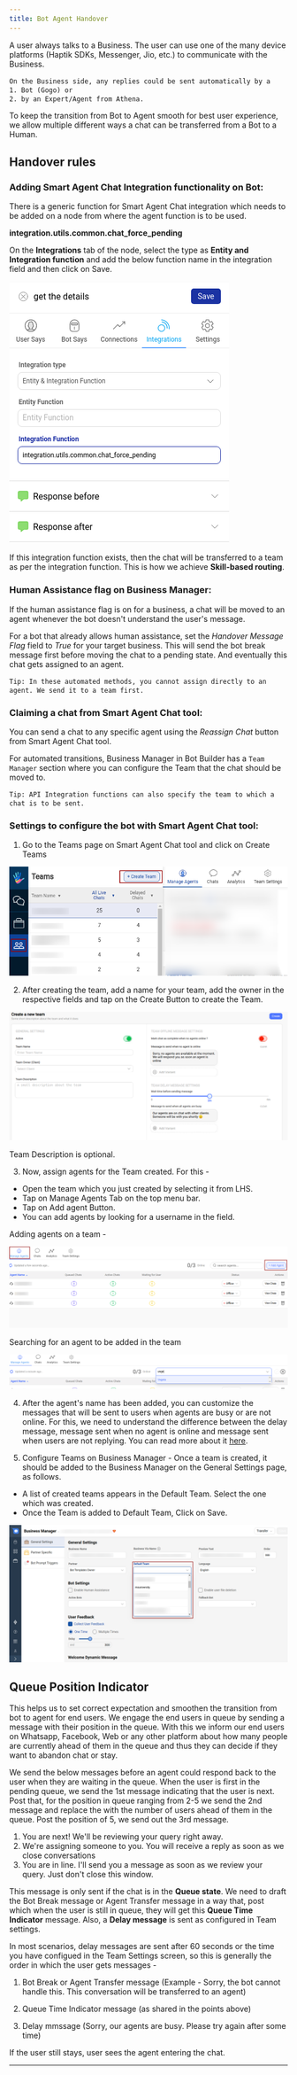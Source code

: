```yaml
---
title: Bot Agent Handover
---
```


A user always talks to a Business. The user can use one of the many device platforms (Haptik SDKs, Messenger, Jio, etc.) to communicate with the Business.

    On the Business side, any replies could be sent automatically by a
    1. Bot (Gogo) or
    2. by an Expert/Agent from Athena.

To keep the transition from Bot to Agent smooth for best user experience, we allow multiple different ways a chat can be transferred from a Bot to a Human.

## Handover rules

### Adding Smart Agent Chat Integration functionality on Bot:

There is a generic function for Smart Agent Chat integration which needs to be added on a node from where the agent function is to be used.

**integration.utils.common.chat_force_pending**

On the **Integrations** tab of the node, select the type as **Entity and Integration function** and add the below function name in the integration field and then click on Save.

![Chat Integration Function](assets/HO1.png)

If this integration function exists, then the chat will be transferred to a team as per the integration function. This is how we achieve **Skill-based routing**.

### Human Assistance flag on Business Manager:

If the human assistance flag is on for a business, a chat will be moved to an agent whenever the bot doesn't understand the user's message.

For a bot that already allows human assistance, set the *Handover Message Flag* field to *True* for your target business. This will send the bot break message first before moving the chat to a pending state. And eventually this chat gets assigned to an agent.

    Tip: In these automated methods, you cannot assign directly to an agent. We send it to a team first.

### Claiming a chat from Smart Agent Chat tool:

You can send a chat to any specific agent using the *Reassign Chat* button from Smart Agent Chat tool.

For automated transitions, Business Manager in Bot Builder has a `Team Manager` section where you can configure the Team that the chat should be moved to.

    Tip: API Integration functions can also specify the team to which a chat is to be sent.

### Settings to configure the bot with Smart Agent Chat tool:

1. Go to the Teams page on Smart Agent Chat tool and click on Create Teams

![Team Creation1](assets/HO2.png)

2. After creating the team, add a name for your team, add the owner in the respective fields and tap on the Create Button to create the Team.

![Team Creation2](assets/HO3.png)

Team Description is optional.

3. Now, assign agents for the Team created. For this -

- Open the team which you just created by selecting it from LHS.
- Tap on Manage Agents Tab on the top menu bar.
- Tap on Add agent Button.
- You can add agents by looking for a username in the field.

Adding agents on a team -

![Team Creation3](assets/HO4.png)

Searching for an agent to be added in the team

![Team Creation4](assets/HO5.png)

4. After the agent's name has been added, you can customize the messages that will be sent to users when agents are busy or are not online. For this, we need to understand the difference between the delay message, message sent when no agent is online and message sent when users are not replying. You can read more about it [here](https://docs.haptik.ai/agent-chat/teams#how-to-create-a-team).

5. Configure Teams on Business Manager - Once a team is created, it should be added to the Business Manager on the General Settings page, as follows.

- A list of created teams appears in the Default Team. Select the one which was created.
- Once the Team is added to Default Team, Click on Save.

![Team Creation5](assets/HO6.png)

 ## Queue Position Indicator

This helps us to set correct expectation and smoothen the transition from bot to agent for end users. We engage the end users in queue by sending a message with their position in the queue. With this we inform our end users on Whatsapp, Facebook, Web or any other platform about how many people are currently ahead of them in the queue and thus they can decide if they want to abandon chat or stay.

We send the below messages before an agent could respond back to the user when they are waiting in the queue. When the user is first in the pending queue, we send the 1st message indicating that the user is next. Post that, for the position in queue ranging from 2-5 we send the 2nd message and replace the <X> with the number of users ahead of them in the queue. Post the position of 5, we send out the 3rd message.

1. You are next! We'll be reviewing your query right away.
2. We're assigning someone to you. You will receive a reply as soon as we close <X> conversations
3. You are in line. I'll send you a message as soon as we review your query. Just don't close this window.

This message is only sent if the chat is in the **Queue state**. We need to draft the Bot Break message or Agent Transfer message in a way that, post which when the user is still in queue, they will get this **Queue Time Indicator** message. Also, a **Delay message** is sent as configured in Team settings.

In most scenarios, delay messages are sent after 60 seconds or the time you have configued in the Team Settings screen, so this is generally the order in which the user gets messages -

1. Bot Break or Agent Transfer message
(Example - Sorry, the bot cannot handle this. This conversation will be transferred to an agent)

2. Queue Time Indicator message (as shared in the points above)

3. Delay mmssage (Sorry, our agents are busy. Please try again after some time)

If the user still stays, user sees the agent entering the chat.

------
